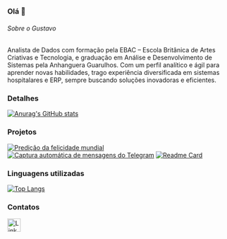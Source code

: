 ### Olá 👋

###### Sobre o Gustavo
Analista de Dados com formação pela EBAC – Escola Britânica de Artes Criativas e Tecnologia, e graduação em Análise e Desenvolvimento de Sistemas pela Anhanguera Guarulhos. Com um perfil analítico e ágil para aprender novas habilidades, trago experiência diversificada em sistemas hospitalares e ERP, sempre buscando soluções inovadoras e eficientes.


### Detalhes

[![Anurag's GitHub stats](https://github-readme-stats.vercel.app/api?username=gustavofloli&show_icons=true&theme=dark)](https://github.com/anuraghazra/github-readme-stats)

### Projetos

[![Predição da felicidade mundial](https://github-readme-stats.vercel.app/api/pin/?username=gustavofloli&repo=gustavofloli.github.io&theme=dark)](https://github.com/GustavoFLOli/world_happiness_prediction_portuguese)
[![Captura automática de mensagens do Telegram](https://github-readme-stats.vercel.app/api/pin/?username=gustavofloli&repo=gustavofloli.github.io&theme=dark)](https://github.com/GustavoFLOli/chatbot-telegram-ebac)
[![Readme Card](https://github-readme-stats.vercel.app/api/pin/?username=gustavofloli&repo=world_happiness_prediction_portuguese.github.io&theme=dark)](https://github.com/anuraghazra/github-readme-stats)


### Linguagens utilizadas

[![Top Langs](https://github-readme-stats.vercel.app/api/top-langs/?username=gustavofloli&layout=compact)](https://github.com/anuraghazra/github-readme-stats)

### Contatos

[<img src='https://img.shields.io/badge/LinkedIn-0077B5?style=for-the-badge&logo=linkedin&logoColor=white' alt='Linkedin' height='30'>](https://www.linkedin.com/in/gustavo-fl-oliveira/)
